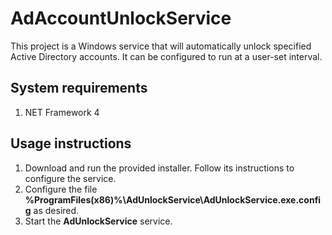 # AdAccountUnlockService
This project is a Windows service that will automatically unlock specified Active Directory accounts. It can be configured to run at a user-set interval.

## System requirements
1. NET Framework 4

## Usage instructions
1. Download and run the provided installer. Follow its instructions to configure the service.
2. Configure the file **%ProgramFiles(x86)%\AdUnlockService\AdUnlockService.exe.config** as desired.
3. Start the **AdUnlockService** service.
